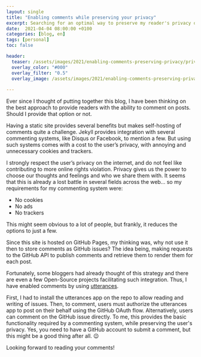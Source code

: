 ```yaml
---
layout: single
title: "Enabling comments while preserving your privacy"
excerpt: Searching for an optimal way to preserve my reader's privacy on the blog
date:  2021-04-04 08:00:00 +0100
categories: [blog, en]
tags: [personal]
toc: false

header:
  teaser: /assets/images/2021/enabling-comments-preserving-privacy/privacy.jpg
  overlay_color: "#000"
  overlay_filter: "0.5"
  overlay_image: /assets/images/2021/enabling-comments-preserving-privacy/privacy.jpg
  
---
```


Ever since I thought of putting together this blog, I have been thinking on the best approach to provide readers with the ability to comment on posts. Should I provide that option or not.

Having a static site provides several benefits but makes self-hosting of comments quite a challenge. Jekyll provides integration with several commenting systems, like Disqus or Facebook, to mention a few. But using such systems comes with a cost to the user’s privacy, with annoying and unnecessary cookies and trackers.

I strongly respect the user’s privacy on the internet, and do not feel like contributing to more online rights violation. Privacy gives us the power to choose our thoughts and feelings and who we share them with. It seems that this is already a lost battle in several fields across the web... so my requirements for my commenting system were:
* No cookies
* No ads
* No trackers

This might seem obvious to a lot of people, but frankly, it reduces the options to just a few.

Since this site is hosted on GitHub Pages, my thinking was, why not use it then to store comments as GitHub issues? The idea being, making requests to the GitHub API to publish comments and retrieve them to render them for each post.

Fortunately, some bloggers had already thought of this strategy and there are even a few Open-Source projects facilitating such integration. Thus, I have enabled comments by using [utterances](https://utteranc.es/). 

First, I had to install the utterances app on the repo to allow reading and writing of issues. Then, to comment, users must authorize the utterances app to post on their behalf using the GitHub OAuth flow. Alternatively, users can comment on the GitHub issue directly. To me, this provides the basic functionality required by a commenting system, while preserving the user's privacy. Yes, you need to have a GitHub account to submit a comment, but this might be a good thing after all. :wink:

Looking forward to reading your comments!